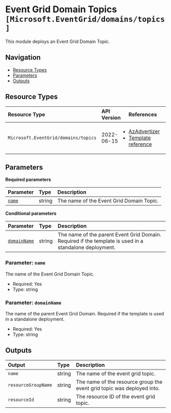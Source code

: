 # Event Grid Domain Topics `[Microsoft.EventGrid/domains/topics]`

This module deploys an Event Grid Domain Topic.

## Navigation

- [Resource Types](#Resource-Types)
- [Parameters](#Parameters)
- [Outputs](#Outputs)

## Resource Types

| Resource Type | API Version | References |
| :-- | :-- | :-- |
| `Microsoft.EventGrid/domains/topics` | 2022-06-15 | <ul style="padding-left: 0px;"><li>[AzAdvertizer](https://www.azadvertizer.net/azresourcetypes/microsoft.eventgrid_domains_topics.html)</li><li>[Template reference](https://learn.microsoft.com/en-us/azure/templates/Microsoft.EventGrid/2022-06-15/domains/topics)</li></ul> |

## Parameters

**Required parameters**

| Parameter | Type | Description |
| :-- | :-- | :-- |
| [`name`](#parameter-name) | string | The name of the Event Grid Domain Topic. |

**Conditional parameters**

| Parameter | Type | Description |
| :-- | :-- | :-- |
| [`domainName`](#parameter-domainname) | string | The name of the parent Event Grid Domain. Required if the template is used in a standalone deployment. |

### Parameter: `name`

The name of the Event Grid Domain Topic.

- Required: Yes
- Type: string

### Parameter: `domainName`

The name of the parent Event Grid Domain. Required if the template is used in a standalone deployment.

- Required: Yes
- Type: string

## Outputs

| Output | Type | Description |
| :-- | :-- | :-- |
| `name` | string | The name of the event grid topic. |
| `resourceGroupName` | string | The name of the resource group the event grid topic was deployed into. |
| `resourceId` | string | The resource ID of the event grid topic. |
